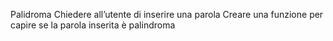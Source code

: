 Palidroma
Chiedere all’utente di inserire una parola
Creare una funzione per capire se la parola inserita è palindroma

